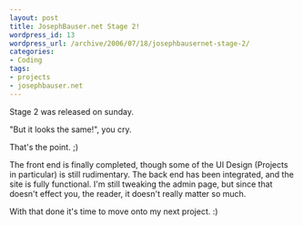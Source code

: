 ```yaml
--- 
layout: post
title: JosephBauser.net Stage 2!
wordpress_id: 13
wordpress_url: /archive/2006/07/18/josephbausernet-stage-2/
categories: 
- Coding
tags: 
- projects
- josephbauser.net
---
```


Stage 2 was released on sunday.

"But it looks the same!", you cry. 

That's the point. ;)

<!--more-->

The front end is finally completed, though some of the UI Design (Projects in particular) is still rudimentary. The back end has been integrated, and the site is fully functional. I'm still tweaking the admin page, but since that doesn't effect you, the reader, it doesn't really matter so much. 

With that done it's time to move onto my next project. :)
